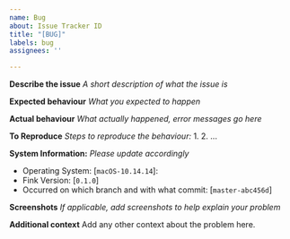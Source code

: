 ```yaml
---
name: Bug
about: Issue Tracker ID
title: "[BUG]"
labels: bug
assignees: ''

---
```


**Describe the issue**
_A short description of what the issue is_

**Expected behaviour**
_What you expected to happen_

**Actual behaviour**
_What actually happened, error messages go here_

**To Reproduce**
_Steps to reproduce the behaviour:_
1.
2.
...

**System Information:**
_Please update accordingly_
 - Operating System: [`macOS-10.14.14`]:
 - Fink Version: [`0.1.0`]
 - Occurred on which branch and with what commit: [`master-abc456d`]

**Screenshots**
_If applicable, add screenshots to help explain your problem_

**Additional context**
Add any other context about the problem here.
